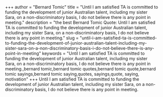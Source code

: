 +++
author = "Bernard Tomic"
title = "Until I am satisfied TA is committed to funding the development of junior Australian talent, including my sister Sara, on a non-discriminatory basis, I do not believe there is any point in meeting."
description = "the best Bernard Tomic Quote: Until I am satisfied TA is committed to funding the development of junior Australian talent, including my sister Sara, on a non-discriminatory basis, I do not believe there is any point in meeting."
slug = "until-i-am-satisfied-ta-is-committed-to-funding-the-development-of-junior-australian-talent-including-my-sister-sara-on-a-non-discriminatory-basis-i-do-not-believe-there-is-any-point-in-meeting"
keywords = "Until I am satisfied TA is committed to funding the development of junior Australian talent, including my sister Sara, on a non-discriminatory basis, I do not believe there is any point in meeting.,bernard tomic,bernard tomic quotes,bernard tomic quote,bernard tomic sayings,bernard tomic saying,quotes, sayings,quote, saying, motivation"
+++
Until I am satisfied TA is committed to funding the development of junior Australian talent, including my sister Sara, on a non-discriminatory basis, I do not believe there is any point in meeting.
